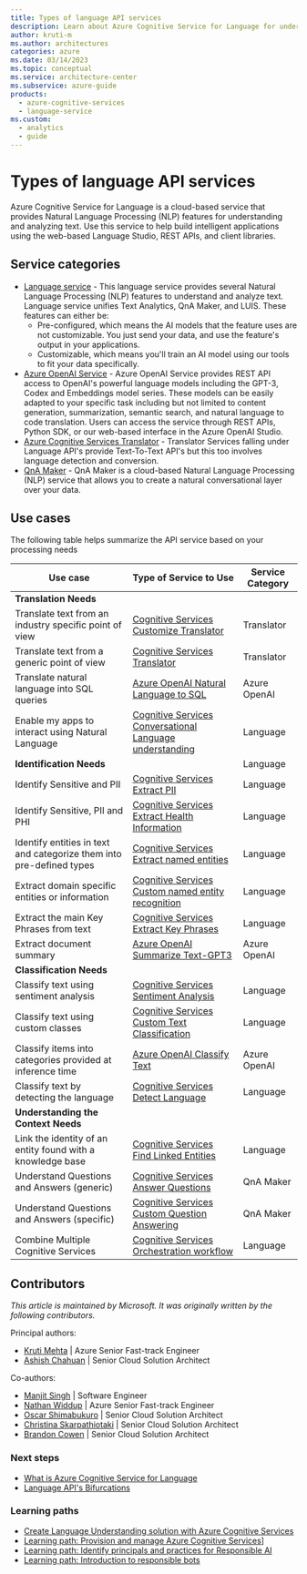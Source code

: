 ```yaml
---
title: Types of language API services
description: Learn about Azure Cognitive Service for Language for understanding and analyzing text.
author: kruti-m
ms.author: architectures
categories: azure
ms.date: 03/14/2023
ms.topic: conceptual
ms.service: architecture-center
ms.subservice: azure-guide
products:
  - azure-cognitive-services
  - language-service
ms.custom:
  - analytics
  - guide
---
```


# Types of language API services

Azure Cognitive Service for Language is a cloud-based service that provides Natural Language Processing (NLP) features for understanding and analyzing text. Use this service to help build intelligent applications using the web-based Language Studio, REST APIs, and client libraries.

## Service categories

- [Language service](/azure/cognitive-services/language-service/overview) - This language service provides several Natural Language Processing (NLP) features to understand and analyze text. Language service unifies Text Analytics, QnA Maker, and LUIS. These features can either be:
  - Pre-configured, which means the AI models that the feature uses are not customizable. You just send your data, and use the feature's output in your applications.
  - Customizable, which means you'll train an AI model using our tools to fit your data specifically.
- [Azure OpenAI Service](/azure/cognitive-services/openai/) - Azure OpenAI Service provides REST API access to OpenAI's powerful language models including the GPT-3, Codex and Embeddings model series. These models can be easily adapted to your specific task including but not limited to content generation, summarization, semantic search, and natural language to code translation. Users can access the service through REST APIs, Python SDK, or our web-based interface in the Azure OpenAI Studio.
- [Azure Cognitive Services Translator](/azure/cognitive-services/translator/translator-overview) - Translator Services falling under Language API's provide Text-To-Text API's but this too involves language detection and conversion.
- [QnA Maker](/azure/cognitive-services/qnamaker/overview/overview) - QnA Maker is a cloud-based Natural Language Processing (NLP) service that allows you to create a natural conversational layer over your data.

## Use cases

The following table helps summarize the API service based on your processing needs

| Use case | Type of Service to Use | Service Category |
|----------|-----------------|---|
|**Translation Needs**| | |
|Translate text from an industry specific point of view|[Cognitive Services Customize Translator](/azure/cognitive-services/translator/custom-translator/overview)| Translator |
|Translate text from a generic point of view|[Cognitive Services  Translator](/azure/cognitive-services/translator/text-translation-overview)| Translator |
|Translate natural language into SQL queries|[Azure OpenAI Natural Language to SQL](/azure/cognitive-services/openai/how-to/work-with-code#explaining-an-sql-query)| Azure OpenAI |
|Enable my apps to interact using Natural Language|[Cognitive Services Conversational Language understanding](/azure/cognitive-services/language-service/conversational-language-understanding/overview)| Language |
|**Identification Needs**|| Language |
|Identify Sensitive and PII|[Cognitive Services Extract PII](/azure/cognitive-services/language-service/personally-identifiable-information/overview)| Language |
|Identify Sensitive, PII and PHI|[Cognitive Services Extract Health Information](/azure/cognitive-services/language-service/text-analytics-for-health/overview?tabs=relation-extraction)| Language |
|Identify entities in text and categorize them into pre-defined types|[Cognitive Services Extract named entities](/azure/cognitive-services/language-service/named-entity-recognition/overview)| Language |
|Extract domain specific entities or information | [Cognitive Services Custom named entity recognition](/azure/cognitive-services/language-service/custom-named-entity-recognition/overview) | Language |
|Extract the main Key Phrases from text |[Cognitive Services Extract Key Phrases](/azure/cognitive-services/language-service/key-phrase-extraction/overview)| Language |
|Extract document summary|[Azure OpenAI Summarize Text-GPT3](https://learn.microsoft.com/azure/cognitive-services/openai/quickstart?pivots=programming-language-studio#try-text-summarization)| Azure OpenAI |
|**Classification Needs**||  |
| Classify text using sentiment analysis | [Cognitive Services Sentiment Analysis](/azure/cognitive-services/language-service/sentiment-opinion-mining/quickstart?source=recommendations&tabs=windows&pivots=programming-language-csharp) | Language |
| Classify text using custom classes | [Cognitive Services Custom Text Classification](/azure/cognitive-services/language-service/custom-text-classification/quickstart?tabs=multi-classification&pivots=language-studio)| Language |
| Classify items into categories provided at inference time | [Azure OpenAI Classify Text](/azure/cognitive-services/openai/how-to/completions#classification) | Azure OpenAI |
| Classify text by detecting the language | [Cognitive Services Detect Language](/azure/cognitive-services/language-service/language-detection/overview) | Language |
| **Understanding the Context Needs** | | |
|Link the identity of an entity found with a knowledge base | [Cognitive Services Find Linked Entities](/azure/search/cognitive-search-skill-entity-linking-v3) | Language |
| Understand Questions and Answers (generic) | [Cognitive Services Answer Questions](/azure/cognitive-services/language-service/question-answering/overview) | QnA Maker |
| Understand Questions and Answers (specific) | [Cognitive Services Custom Question Answering](/azure/cognitive-services/language-service/question-answering/overview) | QnA Maker |
| Combine Multiple Cognitive Services | [Cognitive Services Orchestration workflow](/azure/cognitive-services/language-service/orchestration-workflow/overview) | Language |

## Contributors

*This article is maintained by Microsoft. It was originally written by the following contributors.*

Principal authors:

- [Kruti Mehta](https://www.linkedin.com/in/thekrutimehta) | Azure Senior Fast-track Engineer
- [Ashish Chahuan](https://www.linkedin.com/in/a69171115/) | Senior Cloud Solution Architect

Co-authors:

- [Manjit Singh](https://www.linkedin.com/in/manjit-singh-0b922332) | Software Engineer
- [Nathan Widdup](https://www.linkedin.com/in/nwiddup) | Azure Senior Fast-track Engineer
- [Oscar Shimabukuro](https://www.linkedin.com/in/oscarshk/) | Senior Cloud Solution Architect
- [Christina Skarpathiotaki](https://www.linkedin.com/in/christinaskarpathiotaki/) | Senior Cloud Solution Architect
- [Brandon Cowen](https://www.linkedin.com/in/brandon-cowen-1658211b/) | Senior Cloud Solution Architect

### Next steps

- [What is Azure Cognitive Service for Language](/azure/cognitive-services/language-service/overview)
- [Language API's Bifurcations](https://techcommunity.microsoft.com/t5/fasttrack-for-azure/azure-cognitive-services-language-api-s-azure-ai-applied/ba-p/3514278)

### Learning paths

- [Create Language Understanding solution with Azure Cognitive Services](/training/paths/create-language-solution-azure-cognitive-services/)
- [Learning path: Provision and manage Azure Cognitive Services](/training/paths/provision-manage-azure-cognitive-services)]
- [Learning path: Identify principals and practices for Responsible AI](/training/paths/responsible-ai-business-principles/)
- [Learning path: Introduction to responsible bots](/training/modules/responsible-bots-introduction/)

